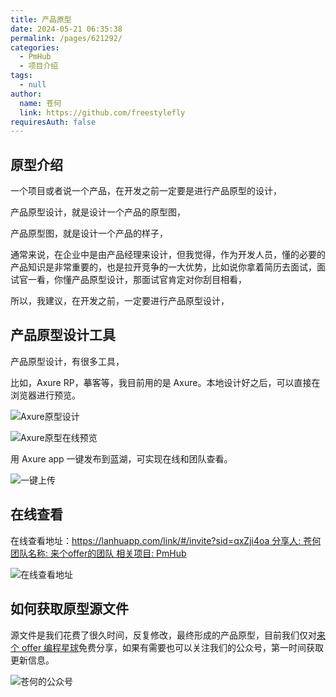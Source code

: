 ```yaml
---
title: 产品原型
date: 2024-05-21 06:35:38
permalink: /pages/621292/
categories: 
  - PmHub
  - 项目介绍
tags: 
  - null
author: 
  name: 苍何
  link: https://github.com/freestylefly
requiresAuth: false
---
```


## 原型介绍

一个项目或者说一个产品，在开发之前一定要是进行产品原型的设计，

产品原型设计，就是设计一个产品的原型图，

产品原型图，就是设计一个产品的样子，

通常来说，在企业中是由产品经理来设计，但我觉得，作为开发人员，懂的必要的产品知识是非常重要的，也是拉开竞争的一大优势，比如说你拿着简历去面试，面试官一看，你懂产品原型设计，那面试官肯定对你刮目相看，

所以，我建议，在开发之前，一定要进行产品原型设计，


## 产品原型设计工具

产品原型设计，有很多工具，

比如，Axure RP，摹客等，我目前用的是 Axure。本地设计好之后，可以直接在浏览器进行预览。

![ Axure原型设计](https://cdn.tobebetterjavaer.com/stutymore/20240530160237.png)

![Axure原型在线预览](https://cdn.tobebetterjavaer.com/stutymore/20240530160628.png)

用 Axure app 一键发布到蓝湖，可实现在线和团队查看。

![一键上传](https://cdn.tobebetterjavaer.com/stutymore/20240530160710.png)


## 在线查看

在线查看地址：[https://lanhuapp.com/link/#/invite?sid=qxZji4oa
分享人: 苍何
团队名称: 来个offer的团队
相关项目: PmHub
](https://lanhuapp.com/link/#/invite?sid=qxZji4oa)

![在线查看地址](https://cdn.tobebetterjavaer.com/stutymore/20240530161308.png)

## 如何获取原型源文件

源文件是我们花费了很久时间，反复修改，最终形成的产品原型，目前我们仅对[来个 offer 编程星球](https://laigeoffer.cn/pages/8429d9/)免费分享，如果有需要也可以关注我们的公众号，第一时间获取更新信息。

![苍何的公众号](https://cdn.tobebetterjavaer.com/stutymore/扫码_搜索联合传播样式-标准色版.bmp)

